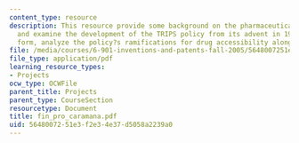 ```yaml
---
content_type: resource
description: This resource provide some background on the pharmaceutical industry
  and examine the development of the TRIPS policy from its advent in 1994 to its current
  form, analyze the policy?s ramifications for drug accessibility along with the references.
file: /media/courses/6-901-inventions-and-patents-fall-2005/5648007251e3f2e34e37d5058a2239a0_fin_pro_caramana.pdf
file_type: application/pdf
learning_resource_types:
- Projects
ocw_type: OCWFile
parent_title: Projects
parent_type: CourseSection
resourcetype: Document
title: fin_pro_caramana.pdf
uid: 56480072-51e3-f2e3-4e37-d5058a2239a0
---
```

